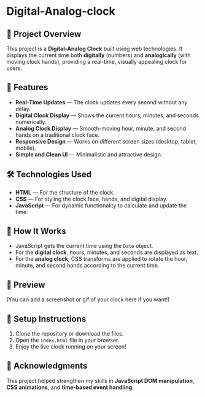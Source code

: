# Digital-Analog-clock

## 📜 Project Overview
This project is a **Digital-Analog Clock** built using web technologies. It displays the current time both **digitally** (numbers) and **analogically** (with moving clock hands), providing a real-time, visually appealing clock for users.

## 🚀 Features
- **Real-Time Updates** — The clock updates every second without any delay.
- **Digital Clock Display** — Shows the current hours, minutes, and seconds numerically.
- **Analog Clock Display** — Smooth-moving hour, minute, and second hands on a traditional clock face.
- **Responsive Design** — Works on different screen sizes (desktop, tablet, mobile).
- **Simple and Clean UI** — Minimalistic and attractive design.

## 🛠️ Technologies Used
- **HTML** — For the structure of the clock.
- **CSS** — For styling the clock face, hands, and digital display.
- **JavaScript** — For dynamic functionality to calculate and update the time.

## 🎯 How It Works
- JavaScript gets the current time using the `Date` object.
- For the **digital clock**, hours, minutes, and seconds are displayed as text.
- For the **analog clock**, CSS transforms are applied to rotate the hour, minute, and second hands according to the current time.

## 📸 Preview
(You can add a screenshot or gif of your clock here if you want!)

## 📂 Setup Instructions
1. Clone the repository or download the files.
2. Open the `index.html` file in your browser.
3. Enjoy the live clock running on your screen!

## 🙌 Acknowledgments
This project helped strengthen my skills in **JavaScript DOM manipulation**, **CSS animations**, and **time-based event handling**.

